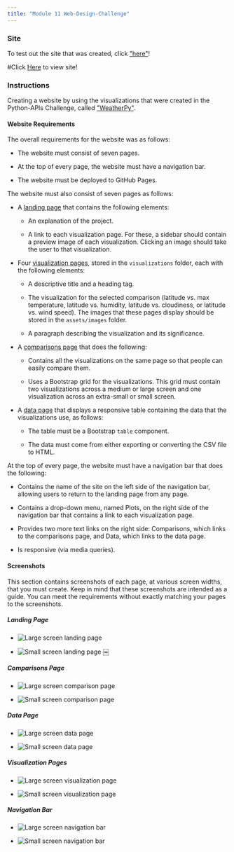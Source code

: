 ```yaml
---
title: "Module 11 Web-Design-Challenge"
---
```


### Site
To test out the site that was created, click ["here"](https://kaludii.github.io/Web-Design-Challenge/)!

#Click [Here](https://kaludii.github.io/Web-Design-Challenge/) to view site!

### Instructions

Creating a website by using the visualizations that were created in the Python-APIs Challenge, called ["WeatherPy"](https://github.com/Kaludii/python-api-challenge/tree/main/WeatherPy).

#### Website Requirements

The overall requirements for the website was as follows:

* The website must consist of seven pages.

* At the top of every page, the website must have a navigation bar.

* The website must be deployed to GitHub Pages.

The website must also consist of seven pages as follows:

* A [landing page](#landing-page) that contains the following elements:

  * An explanation of the project.

  * A link to each visualization page. For these, a sidebar should contain a preview image of each visualization. Clicking an image should take the user to that visualization.

* Four [visualization pages](#visualization-pages), stored in the `visualizations` folder, each with the following elements:

  * A descriptive title and a heading tag.

  * The visualization for the selected comparison (latitude vs. max temperature, latitude vs. humidity, latitude vs. cloudiness, or latitude vs. wind speed). The images that these pages display should be stored in the `assets/images` folder.

  * A paragraph describing the visualization and its significance.

* A [comparisons page](#comparisons-page) that does the following:

  * Contains all the visualizations on the same page so that people can easily compare them.

  * Uses a Bootstrap grid for the visualizations. This grid must contain two visualizations across a medium or large screen and one visualization across an extra-small or small screen.

* A [data page](#data-page) that displays a responsive table containing the data that the visualizations use, as follows:

  * The table must be a Bootstrap `table` component.

  * The data must come from either exporting or converting the CSV file to HTML.

At the top of every page, the website must have a navigation bar that does the following:

* Contains the name of the site on the left side of the navigation bar, allowing users to return to the landing page from any page.

* Contains a drop-down menu, named Plots, on the right side of the navigation bar that contains a link to each visualization page.

* Provides two more text links on the right side: Comparisons, which links to the comparisons page, and Data, which links to the data page.

* Is responsive (via media queries).

#### Screenshots

This section contains screenshots of each page, at various screen widths, that you must create. Keep in mind that these screenshots are intended as a guide. You can meet the requirements without exactly matching your pages to the screenshots.

##### <a id="landing-page"></a>Landing Page

* ![Large screen landing page](https://github.com/Kaludii/Web-Design-Challenge/blob/main/Resources/assets/screenshots/Large%20screen%20landing%20page.png?raw=true)

* ![Small screen landing page](https://github.com/Kaludii/Web-Design-Challenge/blob/main/Resources/assets/screenshots/Small%20screen%20landing%20page.png?raw=true)
￼
##### <a id="comparisons-page"></a>Comparisons Page

* ![Large screen comparison page](https://github.com/Kaludii/Web-Design-Challenge/blob/main/Resources/assets/screenshots/Large%20screen%20comparison%20page.png?raw=true)

* ![Small screen comparison page](https://github.com/Kaludii/Web-Design-Challenge/blob/main/Resources/assets/screenshots/Small%20screen%20comparison%20page.png?raw=true)

##### <a id="data-page"></a>Data Page

* ![Large screen data page](https://github.com/Kaludii/Web-Design-Challenge/blob/main/Resources/assets/screenshots/Large%20screen%20data%20page.png?raw=true)

* ![Small screen data page](https://github.com/Kaludii/Web-Design-Challenge/blob/main/Resources/assets/screenshots/Small%20screen%20data%20page.png?raw=true)

##### <a id="visualization-pages"></a>Visualization Pages

* ![Large screen visualization page](https://github.com/Kaludii/Web-Design-Challenge/blob/main/Resources/assets/screenshots/Large%20screen%20visualization%20page.png?raw=true)

* ![Small screen visualization page](https://github.com/Kaludii/Web-Design-Challenge/blob/main/Resources/assets/screenshots/Small%20screen%20visualization%20page.png?raw=true)

##### <a id="navigation-bar"></a>Navigation Bar

* ![Large screen navigation bar](https://github.com/Kaludii/Web-Design-Challenge/blob/main/Resources/assets/screenshots/Large%20screen%20navigation%20bar.png?raw=true)

* ![Small screen navigation bar](https://github.com/Kaludii/Web-Design-Challenge/blob/main/Resources/assets/screenshots/Small%20screen%20navigation%20bar.png?raw=true)


